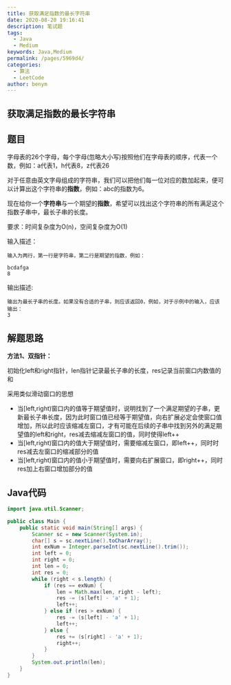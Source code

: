 ```yaml
---
title: 获取满足指数的最长字符串
date: 2020-08-20 19:16:41
description: 笔试题
tags: 
  - Java
  - Medium
keywords: Java,Medium
permalink: /pages/5969d4/
categories: 
  - 算法
  - LeetCode
author: benym
---
```


## 获取满足指数的最长字符串

## 题目

字母表的26个字母，每个字母(忽略大小写)按照他们在字母表的顺序，代表一个数，例如：a代表1，h代表8，z代表26

对于任意由英文字母组成的字符串，我们可以把他们每一位对应的数加起来，便可以计算出这个字符串的**指数**，例如：abc的指数为6。

现在给你一个**字符串**与一个期望的**指数**，希望可以找出这个字符串的所有满足这个指数子串中，最长子串的长度。

要求：时间复杂度为O(n)，空间复杂度为O(1)



输入描述：

```
输入为两行，第一行是字符串，第二行是期望的指数，例如：

bcdafga
8
```

输出描述:

```
输出为最长子串的长度。如果没有合适的子串，则应该返回0，例如，对于示例中的输入，应该输出：
3
```

## 解题思路

**方法1、双指针：**

初始化left和right指针，len指针记录最长子串的长度，res记录当前窗口内数值的和

采用类似滑动窗口的思想

- 当[left,right)窗口内的值等于期望值时，说明找到了一个满足期望的子串，更新最长子串长度，因为此时窗口值已经等于期望值，向右扩展必定会使窗口值增加，所以此时应该缩减左窗口，才有可能在后续的子串中找到另外的满足期望值的left和right，res减去缩减左窗口的值，同时使得left++
- 当[left,right)窗口内的值大于期望值时，需要缩减左窗口，即left++，同时时res减去左窗口的缩减部分的值
- 当[left,right)窗口内的值小于期望值时，需要向右扩展窗口，即right++，同时res加上右窗口增加部分的值

## Java代码

```java
import java.util.Scanner;

public class Main {
    public static void main(String[] args) {
        Scanner sc = new Scanner(System.in);
        char[] s = sc.nextLine().toCharArray();
        int exNum = Integer.parseInt(sc.nextLine().trim());
        int left = 0;
        int right = 0;
        int len = 0;
        int res = 0;
        while (right < s.length) {
            if (res == exNum) {
                len = Math.max(len, right - left);
                res -= (s[left] - 'a' + 1);
                left++;
            } else if (res > exNum) {
                res -= (s[left] - 'a' + 1);
                left++;
            } else {
                res += (s[right] - 'a' + 1);
                right++;
            }
        }
        System.out.println(len);
    }
}

```



